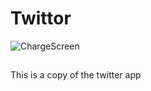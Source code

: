 # Twittor

![ChargeScreen](https://user-images.githubusercontent.com/31405248/114267670-5f534380-99fd-11eb-986c-1865e1e5766d.PNG)


##
This is a copy of the twitter app
